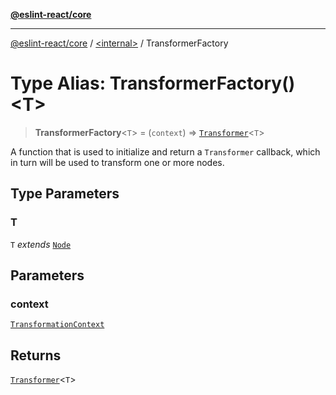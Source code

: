 [**@eslint-react/core**](../../README.md)

***

[@eslint-react/core](../../README.md) / [\<internal\>](../README.md) / TransformerFactory

# Type Alias: TransformerFactory()\<T\>

> **TransformerFactory**\<`T`\> = (`context`) => [`Transformer`](Transformer.md)\<`T`\>

A function that is used to initialize and return a `Transformer` callback, which in turn
will be used to transform one or more nodes.

## Type Parameters

### T

`T` *extends* [`Node`](../interfaces/Node.md)

## Parameters

### context

[`TransformationContext`](../interfaces/TransformationContext.md)

## Returns

[`Transformer`](Transformer.md)\<`T`\>
